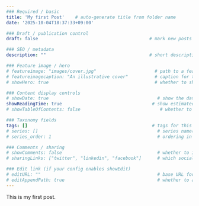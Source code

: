```yaml
---
### Required / basic
title: 'My first Post'    # auto-generate title from folder name
date: '2025-10-04T18:37:33+09:00'                                             # sets the creation date

### Draft / publication control
draft: false                                          # mark new posts as drafts by default

### SEO / metadata
description: ""                                       # short description or excerpt for meta tags

### Feature image / hero
# featureimage: "images/cover.jpg"                      # path to a feature image (optional)
# featureimagecaption: "An illustrative cover"          # caption for the feature image
# showHero: true                                        # whether to show the hero image

### Content display controls
# showDate: true                                         # show the date in the article
showReadingTime: true                                  # show estimated reading time
# showTableOfContents: false                              # whether to show a TOC in the article

### Taxonomy fields
tags: []                                               # tags for this blog post
# series: []                                             # series name(s) if you group posts
# series_order: 1                                        # ordering in series, if used

### Comments / sharing
# showComments: false                                    # whether to include comments section
# sharingLinks: ["twitter", "linkedin", "facebook"]      # which social links to show

### Edit link (if your config enables showEdit)
# editURL: ""                                            # base URL for “edit this page”
# editAppendPath: true                                   # whether to append the page path to editURL
---
```


This is my first post.

<!-- Use images placed in the `images/` folder next to this file, e.g.: -->
<!-- ![Caption](images/photo1.jpg) -->

